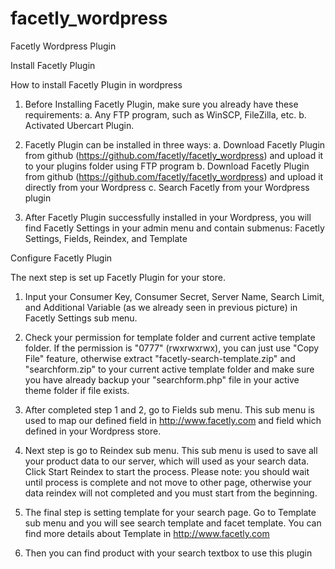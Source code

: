 facetly_wordpress
=================

Facetly Wordpress Plugin

Install Facetly Plugin

How to install Facetly Plugin in wordpress

1. Before Installing Facetly Plugin, make sure you already have these requirements:
    a. Any FTP program, such as WinSCP, FileZilla, etc.
    b. Activated Ubercart Plugin.

2. Facetly Plugin can be installed in three ways:
    a. Download Facetly Plugin from github (https://github.com/facetly/facetly_wordpress) and upload it to your plugins folder using FTP program
    b. Download Facetly Plugin from github (https://github.com/facetly/facetly_wordpress) and upload it directly from your Wordpress
    c. Search Facetly from your Wordpress plugin

3. After Facetly Plugin successfully installed in your Wordpress, you will find Facetly Settings in your admin menu and contain submenus: Facetly Settings, Fields, Reindex, and Template

Configure Facetly Plugin

The next step is set up Facetly Plugin for your store.

1. Input your Consumer Key, Consumer Secret, Server Name, Search Limit, and Additional Variable (as we already seen in previous picture) in Facetly Settings sub menu.

2. Check your permission for template folder and current active template folder. If the permission is "0777" (rwxrwxrwx), you can just use "Copy File" feature, otherwise extract "facetly-search-template.zip" and "searchform.zip" to your current active template folder and make sure you have already backup your "searchform.php" file in your active theme folder if file exists.

3. After completed step 1 and 2, go to Fields sub menu. This sub menu is used to map our defined field in http://www.facetly.com and field which defined in your Wordpress store.

4. Next step is go to Reindex sub menu. This sub menu is used to save all your product data to our server, which will used as your search data. Click Start Reindex to start the process.
    Please note: you should wait until process is complete and not move to other page, otherwise your data reindex will not completed and you must start from the beginning.

5. The final step is setting template for your search page. Go to Template sub menu and you will see search template and facet template. You can find more details about Template in http://www.facetly.com

6. Then you can find product with your search textbox to use this plugin

